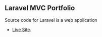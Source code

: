 ## Laravel MVC Portfolio

Source code for Laravel is a web application

- [Live Site](http://laravelmvc.dev-php.site/).


